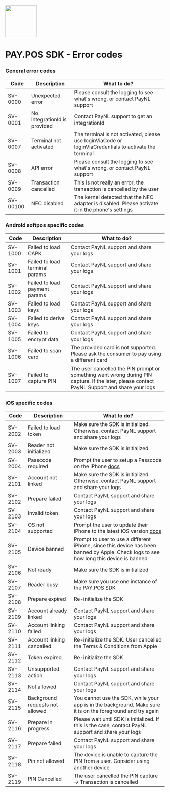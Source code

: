 <img src="https://www.pay.nl/uploads/1/brands/main_logo.png" width="100px" />

# PAY.POS SDK - Error codes

### General error codes

| **Code** | **Description**              | **What to do?**                                                                                        |
|----------|------------------------------|--------------------------------------------------------------------------------------------------------|
| SV-0000  | Unexpected error             | Please consult the logging to see what's wrong, or contact PayNL support                               |
| SV-0001  | No integrationId is provided | Contact PayNL support to get an integrationId                                                          |
| SV-0007  | Terminal not activated       | The terminal is not activated, please use loginViaCode or loginViaCredentials to activate the terminal |
| SV-0008  | API error                    | Please consult the logging to see what's wrong, or contact PayNL support                               |
| SV-0009  | Transaction cancelled        | This is not really an error, the transaction is cancelled by the user                                  |
| SV-00100 | NFC disabled                 | The kernel detected that the NFC adapter is disabled. Please activate it in the phone's settings       |

### Android softpos specific codes

| **Code** | **Description**                | **What to do?**                                                                                                                              |
|----------|--------------------------------|----------------------------------------------------------------------------------------------------------------------------------------------|
| SV-1000  | Failed to load CAPK            | Contact PayNL support and share your logs                                                                                                    |
| SV-1001  | Failed to load terminal params | Contact PayNL support and share your logs                                                                                                    |
| SV-1002  | Failed to load payment params  | Contact PayNL support and share your logs                                                                                                    |
| SV-1003  | Failed to load keys            | Contact PayNL support and share your logs                                                                                                    |
| SV-1004  | Failed to derive keys          | Contact PayNL support and share your logs                                                                                                    |
| SV-1005  | Failed to encrypt data         | Contact PayNL support and share your logs                                                                                                    |
| SV-1006  | Failed to scan card            | The provided card is not supported. Please ask the consumer to pay using a different card                                                    |
| SV-1007  | Failed to capture PIN          | The user cancelled the PIN prompt or something went wrong during PIN capture. If the later, please contact PayNL Support and share your logs |

### iOS specific codes

| **Code** | **Description**                 | **What to do?**                                                                                                                        |
|----------|---------------------------------|----------------------------------------------------------------------------------------------------------------------------------------|
| SV-2002  | Failed to load token            | Make sure the SDK is initialized. Otherwise, contact PayNL support and share your logs                                                 |
| SV-2003  | Reader not initialized          | Make sure the SDK is initialized                                                                                                       |
| SV-2004  | Passcode required               | Prompt the user to setup a Passcode on the iPhone [docs](https://support.apple.com/nl-nl/guide/iphone/iph14a867ae/ios)                 |
| SV-2101  | Account not linked              | Make sure the SDK is initialized. Otherwise, contact PayNL support and share your logs                                                 |
| SV-2102  | Prepare failed                  | Contact PayNL support and share your logs                                                                                              |
| SV-2103  | Invalid token                   | Contact PayNL support and share your logs                                                                                              |
| SV-2104  | OS not supported                | Prompt the user to update their iPhone to the latest iOS version [docs](https://support.apple.com/nl-nl/guide/iphone/iph3e504502/ios)  |
| SV-2105  | Device banned                   | Prompt to user to use a different iPhone, since this device has been banned by Apple. Check logs to see how long this device is banned |
| SV-2106  | Not ready                       | Make sure the SDK is initialized                                                                                                       |
| SV-2107  | Reader busy                     | Make sure you use one instance of the PAY.POS SDK                                                                                      |
| SV-2108  | Prepare expired                 | Re-initialize the SDK                                                                                                                  |
| SV-2109  | Account already linked          | Contact PayNL support and share your logs                                                                                              |
| SV-2110  | Account linking failed          | Contact PayNL support and share your logs                                                                                              |
| SV-2111  | Account linking cancelled       | Re-initialize the SDK. User cancelled the Terms & Conditions from Apple                                                                |
| SV-2112  | Token expired                   | Re-initialize the SDK                                                                                                                  |
| SV-2113  | Unsupported action              | Contact PayNL support and share your logs                                                                                              |
| SV-2114  | Not allowed                     | Contact PayNL support and share your logs                                                                                              |
| SV-2115  | Background requests not allowed | You cannot use the SDK, while your app is in the background. Make sure it is on the foreground and try again                           |
| SV-2116  | Prepare in progress             | Please wait until SDK is initialized. If this is the case, contact PayNL support and share your logs                                   |
| SV-2117  | Prepare failed                  | Contact PayNL support and share your logs                                                                                              |
| SV-2118  | Pin not allowed                 | The device is unable to capture the PIN from a user. Consider using another device                                                     |
| SV-2119  | PIN Cancelled                   | The user cancelled the PIN capture -> Transaction is cancelled                                                                         |
